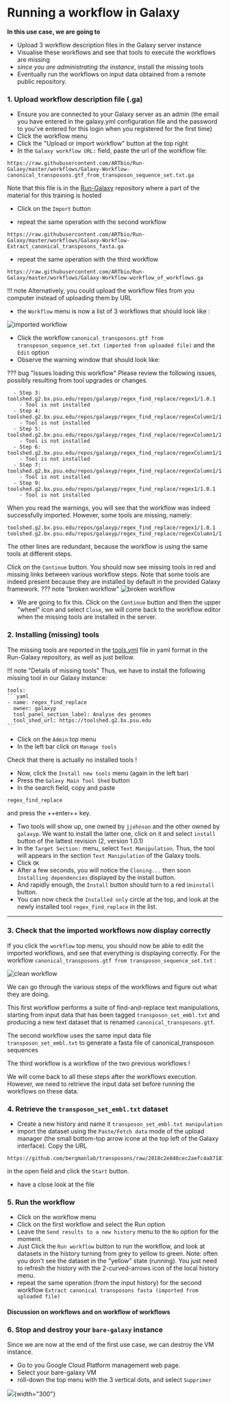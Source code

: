 # Running a workflow in Galaxy
**In this use case, we are going to** 

- Upload 3 workflow description files in the Galaxy server instance
- Visualise these workflows and see that tools to execute the workflows are missing
- *since you are administrating the instance*, install the missing tools
- Eventually run the workflows on input data obtained from a remote public repository.

### 1. Upload workflow description file (.ga)

- Ensure you are connected to your Galaxy server as an admin (the email you have entered
in the galaxy.yml configuration file and the password to you've entered for this login when you
registered for the first time)
- Click the workflow menu
- Click the "Upload or import workflow" button at the top right
- In the `Galaxy workflow URL:` field, paste the url of the workflow file:
```
https://raw.githubusercontent.com/ARTbio/Run-Galaxy/master/workflows/Galaxy-Workflow-canonical_transposons.gtf_from_transposon_sequence_set.txt.ga
```
Note that this file is in the [Run-Galaxy](https://github.com/ARTbio/Run-Galaxy) repository where
a part of the material for this training is hosted

- Click on the `Import` button

- repeat the same operation with the second workflow
```
https://raw.githubusercontent.com/ARTbio/Run-Galaxy/master/workflows/Galaxy-Workflow-Extract_canonical_transposons_fasta.ga
```

- repeat the same operation with the third workflow
```
https://raw.githubusercontent.com/ARTbio/Run-Galaxy/master/workflows/Galaxy-Workflow-workflow_of_workflows.ga
```

!!! note
    Alternatively, you could upload the workflow files from you computer instead of uploading them by URL


- the `Workflow` menu is now a list of 3 workflows that should look like :

![imported workflow](images/imported_workflows.png)

- Click the workflow `canonical_transposons.gtf from transposon_sequence_set.txt (imported from uploaded file)` and the `Edit` option
- Observe the warning window that should look like:

??? bug "Issues loading this workflow"
    Please review the following issues, possibly resulting from tool upgrades or changes.
      
      - Step 3: toolshed.g2.bx.psu.edu/repos/galaxyp/regex_find_replace/regex1/1.0.1
        - Tool is not installed
      - Step 4: toolshed.g2.bx.psu.edu/repos/galaxyp/regex_find_replace/regexColumn1/1.0.1
        - Tool is not installed
      - Step 5: toolshed.g2.bx.psu.edu/repos/galaxyp/regex_find_replace/regexColumn1/1.0.1
        - Tool is not installed
      - Step 6: toolshed.g2.bx.psu.edu/repos/galaxyp/regex_find_replace/regexColumn1/1.0.1
        - Tool is not installed
      - Step 7: toolshed.g2.bx.psu.edu/repos/galaxyp/regex_find_replace/regexColumn1/1.0.1
        - Tool is not installed
      - Step 9: toolshed.g2.bx.psu.edu/repos/galaxyp/regex_find_replace/regex1/1.0.1
        - Tool is not installed
  
When you read the warnings, you will see that the workflow was indeed successfully imported.
However, some tools are missing, namely:
```
toolshed.g2.bx.psu.edu/repos/galaxyp/regex_find_replace/regex1/1.0.1
toolshed.g2.bx.psu.edu/repos/galaxyp/regex_find_replace/regexColumn1/1.0.1
```
The other lines are redundant, because the workflow is using the same tools at different steps.

Click on the `Continue` button. You should now see missing tools in red and missing links
between various workflow steps. Note that some tools are indeed present because they are
installed by default in the provided Galaxy framework.
??? note "broken workflow"
    ![broken workflow](images/broken_workflow.png)


- We are going to fix this. Click on the `Continue` button and then the upper "wheel" icon and select `Close`,
we will come back to the workflow editor when the missing tools are installed in the server.

### 2. Installing (missing) tools
The missing tools are reported in the [tools.yml](https://github.com/ARTbio/Run-Galaxy/blob/master/workflows/tools.yml)
file in yaml format in the Run-Galaxy repository, as well as just bellow.

!!! note "Details of missing tools"
    Thus, we have to install the following missing tool in our Galaxy instance:
    
    tools:
    ```yaml
    - name: regex_find_replace
      owner: galaxyp
      tool_panel_section_label: Analyse des genomes
      tool_shed_url: https://toolshed.g2.bx.psu.edu
    ```
  

- Click on the `Admin` top menu
- In the left bar click on `Manage tools`

Check that there is actually no installed tools !

- Now, click the `Install new tools` menu (again in the left bar)
- Press the `Galaxy Main Tool Shed` button
- In the search field, copy and paste
```
regex_find_replace
```
and press the ++enter++ key.
- Two tools will show up, one owned by `jjohnson` and the other owned by `galaxyp`.
    We want to install the latter one, click on it and select `install` button of the lattest
    revision (2, version 1.0.1)
- In the `Target Section:` menu, select `Text Manipulation`.
    Thus, the tool will appears in the section `Text Manipulation` of the Galaxy tools.
- Click `OK`
- After a few seconds, you will notice the `Cloning...` then soon `Installing dependencies`
  displayed by the install button.
- And rapidly enough, the `Install` button should turn to a red `Uninstall` button.
- You can now check the `Installed only` circle at the top, and look at the newly
  installed tool `regex_find_replace` in the list.
---
    
### 3. Check that the imported workflows now display correctly

If you click the `workflow` top menu, you should now be able to edit the imported workflows,
and see that everything is displaying correctly. For the workflow
`canonical_transposons.gtf from transposon_sequence_set.txt` :

![clean workflow](images/clean_workflow.png)

We can go through the various steps of the workflows and figure out what they are doing.

This first workflow  performs a suite of find-and-replace text manipulations, starting
from input data that has been tagged `transposon_set_embl.txt` and producing a new text
dataset that is renamed `canonical_transposons.gtf`.

The second workflow uses the same input data file `transposon_set_embl.txt` to generate
a fasta file of canonical_transposon sequences

The third workflow is a workflow of the two previous workflows !

We will come back to all these steps after the workflows execution. However, we need to
retrieve the input data set before running the workflows on these data.

### 4. Retrieve the `transposon_set_embl.txt` dataset

- Create a new history and name it `transposon_set_embl.txt manipulation`
- import the dataset using the `Paste/Fetch data` mode of the upload manager (the small
bottom-top arrow icone at the top left of the Galaxy interface). Copy the URL
```
https://github.com/bergmanlab/transposons/raw/2018c2e848cec2aefc4a87187d5ed5927d04c9a4/current/transposon_sequence_set.embl.txt
```
in the open field and click the `Start` button.

- have a close look at the file

### 5. Run the workflow

- Click on the workflow menu
- Click on the first workflow and select the Run option
- Leave the `Send results to a new history` menu to the `No` option for the moment.
- Just Click the `Run workflow` button to run the workflow, and look at datasets in the
history turning from grey to yellow to green. Note: often you don't see the dataset in the
"yellow" state (running). You just need to refresh the history with the 2-curved-arrows
icon of the local history menu.
- repeat the same operation (from the input history) for the second workflow 
`Extract canonical transposons fasta (imported from uploaded file)`

#### Discussion on workflows and on workflow of workflows

### 6. Stop and destroy your `bare-galaxy` instance
Since we are now at the end of the first use case, we can destroy the VM instance.

- Go to you Google Cloud Platform management web page.
- Select your bare-galaxy VM
- roll-down the top menu with the 3 vertical dots, and select `Supprimer`

![](images/destroy.png){width="300"} 



